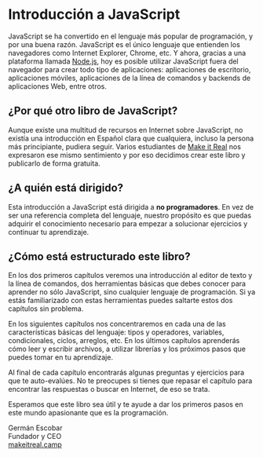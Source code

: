 # Introducción a JavaScript

JavaScript se ha convertido en el lenguaje más popular de programación, y por una buena razón. JavaScript es el único lenguaje que entienden los navegadores como Internet Explorer, Chrome, etc. Y ahora, gracias a una plataforma llamada [Node.js](https://nodejs.org/en/), hoy es posible utilizar JavaScript fuera del navegador para crear todo tipo de aplicaciones: aplicaciones de escritorio, aplicaciones móviles, aplicaciones de la línea de comandos y backends de aplicaciones Web, entre otros.

## ¿Por qué otro libro de JavaScript?

Aunque existe una multitud de recursos en Internet sobre JavaScript, no existía una introducción en Español clara que cualquiera, incluso la persona más principiante, pudiera seguir. Varios estudiantes de [Make it Real](http://www.makeitreal.camp/) nos expresaron ese mismo sentimiento y por eso decidimos crear este libro y publicarlo de forma gratuita.

## ¿A quién está dirigido?

Esta introducción a JavaScript está dirigida a **no programadores**. En vez de ser una referencia completa del lenguaje, nuestro propósito es que puedas adquirir el conocimiento necesario para empezar a solucionar ejercicios y continuar tu aprendizaje.

## ¿Cómo está estructurado este libro?

En los dos primeros capítulos veremos una introducción al editor de texto y la línea de comandos, dos herramientas básicas que debes conocer para aprender no sólo JavaScript, sino cualquier lenguaje de programación. Si ya estás familiarizado con estas herramientas puedes saltarte estos dos capítulos sin problema.

En los siguientes capítulos nos concentraremos en cada una de las características básicas del lenguaje: tipos y operadores, variables, condicionales, ciclos, arreglos, etc. En los últimos capítulos aprenderás cómo leer y escribir archivos, a utilizar librerías y los próximos pasos que puedes tomar en tu aprendizaje.

Al final de cada capítulo encontrarás algunas preguntas y ejercicios para que te auto-evalúes. No te preocupes si tienes que repasar el capítulo para encontrar las respuestas o buscar en Internet, de eso se trata.

Esperamos que este libro sea útil y te ayude a dar los primeros pasos en este mundo apasionante que es la programación.

  
 Germán Escobar  
 Fundador y CEO  
 [makeitreal.camp](http://makeitreal.camp/)

